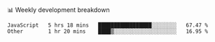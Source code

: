 📊 Weekly development breakdown
<!--START_SECTION:waka-->

```text
JavaScript   5 hrs 18 mins   █████████████████░░░░░░░░   67.47 %
Other        1 hr 20 mins    ████▒░░░░░░░░░░░░░░░░░░░░   16.95 %
```

<!--END_SECTION:waka-->
